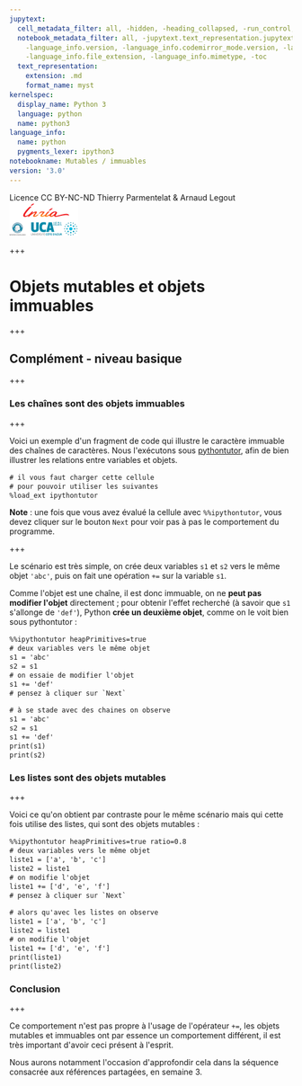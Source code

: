 ```yaml
---
jupytext:
  cell_metadata_filter: all, -hidden, -heading_collapsed, -run_control, -trusted
  notebook_metadata_filter: all, -jupytext.text_representation.jupytext_version, -jupytext.text_representation.format_version,
    -language_info.version, -language_info.codemirror_mode.version, -language_info.codemirror_mode,
    -language_info.file_extension, -language_info.mimetype, -toc
  text_representation:
    extension: .md
    format_name: myst
kernelspec:
  display_name: Python 3
  language: python
  name: python3
language_info:
  name: python
  pygments_lexer: ipython3
notebookname: Mutables / immuables
version: '3.0'
---
```


<div class="licence">
<span>Licence CC BY-NC-ND</span>
<span>Thierry Parmentelat &amp; Arnaud Legout</span>
<span><img src="media/both-logos-small-alpha.png" /></span>
</div>

+++

# Objets mutables et objets immuables

+++

## Complément - niveau basique

+++

### Les chaînes sont des objets immuables

+++

Voici un exemple d'un fragment de code qui illustre le caractère immuable des chaînes de caractères. Nous l'exécutons sous [pythontutor](pythontutor.com), afin de bien illustrer les relations entre variables et objets.

```{code-cell} ipython3
# il vous faut charger cette cellule
# pour pouvoir utiliser les suivantes
%load_ext ipythontutor
```

**Note** : une fois que vous avez évalué la cellule avec `%%ipythontutor`, vous devez cliquer sur le bouton `Next` pour voir pas à pas le comportement du programme.

+++

Le scénario est très simple, on crée deux variables `s1` et `s2` vers le même objet `'abc'`, puis on fait une opération `+=` sur la variable `s1`.

Comme l'objet est une chaîne, il est donc immuable, on ne **peut pas modifier l'objet** directement ; pour obtenir l'effet recherché (à savoir que `s1` s'allonge de `'def'`), Python **crée un deuxième objet**, comme on le voit bien sous pythontutor :

```{code-cell} ipython3
%%ipythontutor heapPrimitives=true
# deux variables vers le même objet
s1 = 'abc'
s2 = s1
# on essaie de modifier l'objet
s1 += 'def'
# pensez à cliquer sur `Next`
```

```{code-cell} ipython3
# à se stade avec des chaines on observe
s1 = 'abc'
s2 = s1
s1 += 'def'
print(s1)
print(s2)
```

### Les listes sont des objets mutables

+++

Voici ce qu'on obtient par contraste pour le même scénario mais qui cette fois utilise des listes, qui sont des objets mutables :

```{code-cell} ipython3
%%ipythontutor heapPrimitives=true ratio=0.8
# deux variables vers le même objet
liste1 = ['a', 'b', 'c']
liste2 = liste1
# on modifie l'objet
liste1 += ['d', 'e', 'f']
# pensez à cliquer sur `Next`
```

```{code-cell} ipython3
# alors qu'avec les listes on observe
liste1 = ['a', 'b', 'c']
liste2 = liste1
# on modifie l'objet
liste1 += ['d', 'e', 'f']
print(liste1)
print(liste2)
```

### Conclusion

+++

Ce comportement n'est pas propre à l'usage de l'opérateur `+=`, les objets mutables et immuables ont par essence un comportement différent, il est très important d'avoir ceci présent à l'esprit.

Nous aurons notamment l'occasion d'approfondir cela dans la séquence consacrée aux références partagées, en semaine 3.
